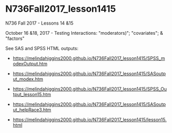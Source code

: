 # N736Fall2017_lesson1415

N736 Fall 2017 - Lessons 14 &15 

October 16 &18, 2017 - Testing Interactions: "moderators)"; "covariates"; & "factors"

See SAS and SPSS HTML outputs:

* https://melindahiggins2000.github.io/N736Fall2017_lesson1415/SPSS_modexOutput.htm

* https://melindahiggins2000.github.io/N736Fall2017_lesson1415/SASoutput_modex.htm

* https://melindahiggins2000.github.io/N736Fall2017_lesson1415/SPSS_Output_lesson15.htm

* https://melindahiggins2000.github.io/N736Fall2017_lesson1415/SASoutput_helpRace3.htm

* https://melindahiggins2000.github.io/N736Fall2017_lesson1415/lesson15.html